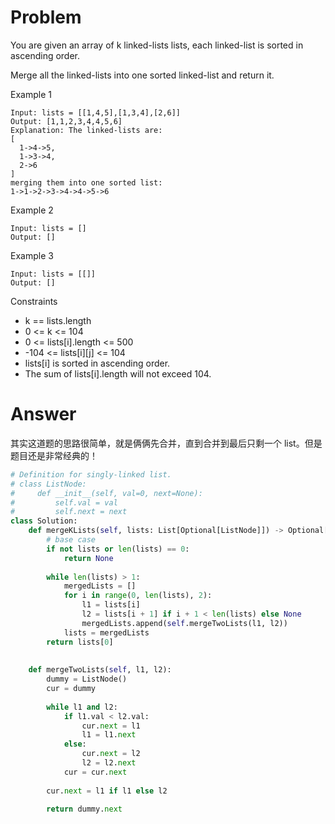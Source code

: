 # Problem
You are given an array of k linked-lists lists, each linked-list is sorted in ascending order.

Merge all the linked-lists into one sorted linked-list and return it.

Example 1
```
Input: lists = [[1,4,5],[1,3,4],[2,6]]
Output: [1,1,2,3,4,4,5,6]
Explanation: The linked-lists are:
[
  1->4->5,
  1->3->4,
  2->6
]
merging them into one sorted list:
1->1->2->3->4->4->5->6
```

Example 2
```
Input: lists = []
Output: []
```

Example 3
```
Input: lists = [[]]
Output: []
```

Constraints
- k == lists.length
- 0 <= k <= 104
- 0 <= lists[i].length <= 500
- -104 <= lists[i][j] <= 104
- lists[i] is sorted in ascending order.
- The sum of lists[i].length will not exceed 104.
# Answer
其实这道题的思路很简单，就是俩俩先合并，直到合并到最后只剩一个 list。但是题目还是非常经典的！
```python
# Definition for singly-linked list.
# class ListNode:
#     def __init__(self, val=0, next=None):
#         self.val = val
#         self.next = next
class Solution:
    def mergeKLists(self, lists: List[Optional[ListNode]]) -> Optional[ListNode]:
        # base case
        if not lists or len(lists) == 0:
            return None
        
        while len(lists) > 1:
            mergedLists = []
            for i in range(0, len(lists), 2):
                l1 = lists[i]
                l2 = lists[i + 1] if i + 1 < len(lists) else None
                mergedLists.append(self.mergeTwoLists(l1, l2))
            lists = mergedLists
        return lists[0]
        
    
    def mergeTwoLists(self, l1, l2):
        dummy = ListNode()
        cur = dummy
        
        while l1 and l2:
            if l1.val < l2.val:
                cur.next = l1
                l1 = l1.next
            else:
                cur.next = l2
                l2 = l2.next
            cur = cur.next
            
        cur.next = l1 if l1 else l2
        
        return dummy.next
        
```